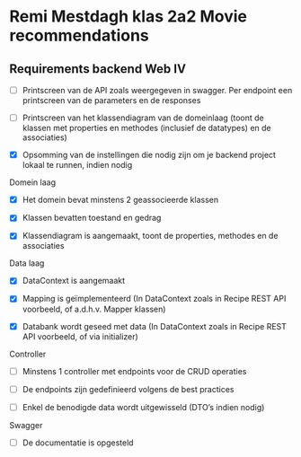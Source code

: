 # Remi Mestdagh klas 2a2 Movie recommendations
## Requirements backend Web IV


- [ ] Printscreen van de API zoals weergegeven in swagger. Per endpoint een printscreen van de parameters en de responses

- [ ] Printscreen van het klassendiagram van de domeinlaag (toont de klassen met properties en methodes (inclusief de datatypes) en de associaties)

- [x] Opsomming van de instellingen die nodig zijn om je backend project lokaal te runnen, indien nodig

Domein laag

- [x] Het domein bevat minstens 2 geassocieerde klassen

- [x] Klassen bevatten toestand en gedrag

- [x] Klassendiagram is aangemaakt, toont de properties, methodes en de associaties

Data laag

- [x] DataContext is aangemaakt

- [x] Mapping is geïmplementeerd (In DataContext zoals in Recipe REST API voorbeeld, of a.d.h.v. Mapper klassen)

- [x] Databank wordt geseed met data (In DataContext zoals in Recipe REST API voorbeeld, of via initializer)

Controller

- [ ] Minstens 1 controller met endpoints voor de CRUD operaties

- [ ] De endpoints zijn gedefinieerd volgens de best practices

- [ ] Enkel de benodigde data wordt uitgewisseld (DTO’s indien nodig)

Swagger

- [ ] De documentatie is opgesteld
